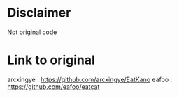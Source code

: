 # Disclaimer

Not original code

# Link to original

arcxingye : https://github.com/arcxingye/EatKano
eafoo : https://github.com/eafoo/eatcat
